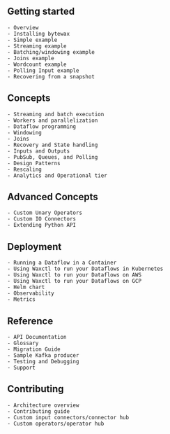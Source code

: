 ## Getting started
    - Overview
    - Installing bytewax
    - Simple example
    - Streaming example
    - Batching/windowing example
    - Joins example
    - Wordcount example
    - Polling Input example
    - Recovering from a snapshot
## Concepts
    - Streaming and batch execution
    - Workers and parallelization
    - Dataflow programming
    - Windowing
    - Joins
    - Recovery and State handling
    - Inputs and Outputs
    - PubSub, Queues, and Polling
    - Design Patterns
    - Rescaling
    - Analytics and Operational tier
## Advanced Concepts
    - Custom Unary Operators
    - Custom IO Connectors
    - Extending Python API
## Deployment
    - Running a Dataflow in a Container
    - Using Waxctl to run your Dataflows in Kubernetes
    - Using Waxctl to run your Dataflows on AWS
    - Using Waxctl to run your Dataflows on GCP
    - Helm chart
    - Observability
    - Metrics
## Reference
    - API Documentation
    - Glossary
    - Migration Guide
    - Sample Kafka producer
    - Testing and Debugging
    - Support
## Contributing
    - Architecture overview
    - Contributing guide
    - Custom input connectors/connector hub
    - Custom operators/operator hub
